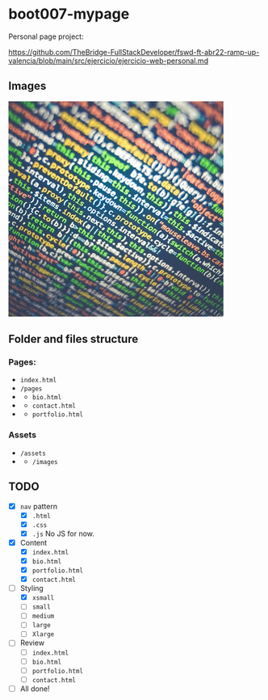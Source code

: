 # boot007-mypage

Personal page project:

https://github.com/TheBridge-FullStackDeveloper/fswd-ft-abr22-ramp-up-valencia/blob/main/src/ejercicio/ejercicio-web-personal.md

## Images

![foto](assets/images/code.jpg)

## Folder and files structure

### Pages:

- `index.html`
- `/pages`
- - `bio.html`
- - `contact.html`
- - `portfolio.html`

### Assets
- `/assets`
- - `/images`

## TODO

- [x] `nav` pattern
    - [x] `.html`
    - [x] `.css`
    - [x] `.js` No JS for now.
- [x] Content
    - [x] `index.html`
    - [x] `bio.html`
    - [x] `portfolio.html`
    - [x] `contact.html`
- [ ] Styling
    - [x] `xsmall`
    - [ ] `small`
    - [ ] `medium`
    - [ ] `large`
    - [ ] `Xlarge`
- [ ] Review
    - [ ] `index.html`
    - [ ] `bio.html`
    - [ ] `portfolio.html`
    - [ ] `contact.html`
- [ ] All done!

